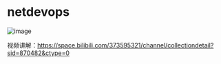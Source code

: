 # netdevops

![image](https://user-images.githubusercontent.com/23353564/202894422-dbf5dfbc-60f0-46c9-8fbe-3fcd472c911a.png)

视频讲解：https://space.bilibili.com/373595321/channel/collectiondetail?sid=870482&ctype=0
